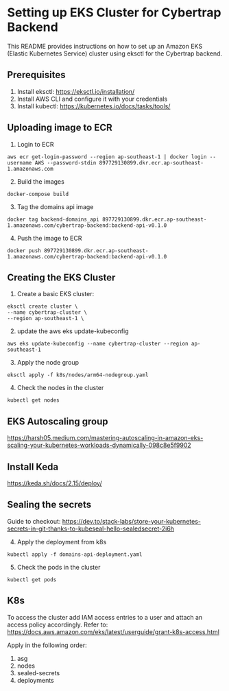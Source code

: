# Setting up EKS Cluster for Cybertrap Backend

This README provides instructions on how to set up an Amazon EKS (Elastic Kubernetes Service) cluster using eksctl for the Cybertrap backend.

## Prerequisites

1. Install eksctl: https://eksctl.io/installation/
2. Install AWS CLI and configure it with your credentials
3. Install kubectl: https://kubernetes.io/docs/tasks/tools/

## Uploading image to ECR

1. Login to ECR

```
aws ecr get-login-password --region ap-southeast-1 | docker login --username AWS --password-stdin 897729130899.dkr.ecr.ap-southeast-1.amazonaws.com
```

2. Build the images
```
docker-compose build
```

3. Tag the domains api image

```
docker tag backend-domains_api 897729130899.dkr.ecr.ap-southeast-1.amazonaws.com/cybertrap-backend:backend-api-v0.1.0 
```

4. Push the image to ECR

```
docker push 897729130899.dkr.ecr.ap-southeast-1.amazonaws.com/cybertrap-backend:backend-api-v0.1.0
```


## Creating the EKS Cluster

1. Create a basic EKS cluster:
```
eksctl create cluster \
--name cybertrap-cluster \
--region ap-southeast-1 \
```

2. update the aws eks update-kubeconfig

```
aws eks update-kubeconfig --name cybertrap-cluster --region ap-southeast-1
```

3. Apply the node group

```
eksctl apply -f k8s/nodes/arm64-nodegroup.yaml 
```

4. Check the nodes in the cluster

```
kubectl get nodes
```

## EKS Autoscaling group
https://harsh05.medium.com/mastering-autoscaling-in-amazon-eks-scaling-your-kubernetes-workloads-dynamically-098c8e5f9902

## Install Keda
https://keda.sh/docs/2.15/deploy/

## Sealing the secrets

Guide to checkout:
https://dev.to/stack-labs/store-your-kubernetes-secrets-in-git-thanks-to-kubeseal-hello-sealedsecret-2i6h


4. Apply the deployment from k8s

```
kubectl apply -f domains-api-deployment.yaml
```

5. Check the pods in the cluster

```
kubectl get pods
```

## K8s
To access the cluster add IAM access entries to a user and attach an access policy accordingly.
Refer to: https://docs.aws.amazon.com/eks/latest/userguide/grant-k8s-access.html 

Apply in the following order:
1. asg
2. nodes
4. sealed-secrets
3. deployments
